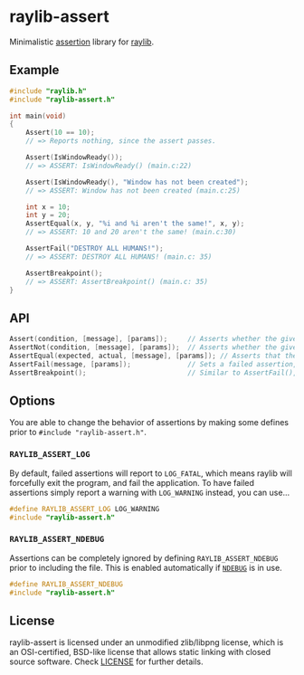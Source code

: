 # raylib-assert

Minimalistic [assertion](https://en.wikipedia.org/wiki/Assertion_(software_development)) library for [raylib](https://www.raylib.com).

## Example

``` c
#include "raylib.h"
#include "raylib-assert.h"

int main(void)
{
    Assert(10 == 10);
    // => Reports nothing, since the assert passes.

    Assert(IsWindowReady());
    // => ASSERT: IsWindowReady() (main.c:22)

    Assert(IsWindowReady(), "Window has not been created");
    // => ASSERT: Window has not been created (main.c:25)

    int x = 10;
    int y = 20;
    AssertEqual(x, y, "%i and %i aren't the same!", x, y);
    // => ASSERT: 10 and 20 aren't the same! (main.c:30)

    AssertFail("DESTROY ALL HUMANS!");
    // => ASSERT: DESTROY ALL HUMANS! (main.c: 35)

    AssertBreakpoint();
    // => ASSERT: AssertBreakpoint() (main.c: 35)
}
```

## API

``` c
Assert(condition, [message], [params]);     // Asserts whether the given condition is true, with the given message parameters.
AssertNot(condition, [message], [params]);  // Asserts whether the given condition is false.
AssertEqual(expected, actual, [message], [params]); // Asserts that the expected parameter is the same as the actual parameter.
AssertFail(message, [params]);              // Sets a failed assertion, with the given message.
AssertBreakpoint();                         // Similar to AssertFail(), without a message.
```

## Options

You are able to change the behavior of assertions by making some defines prior to `#include "raylib-assert.h"`.

### `RAYLIB_ASSERT_LOG`

By default, failed assertions will report to `LOG_FATAL`, which means raylib will forcefully exit the program, and fail the application. To have failed assertions simply report a warning with `LOG_WARNING` instead, you can use...

``` c
#define RAYLIB_ASSERT_LOG LOG_WARNING
#include "raylib-assert.h"
```

### `RAYLIB_ASSERT_NDEBUG`

Assertions can be completely ignored by defining `RAYLIB_ASSERT_NDEBUG` prior to including the file. This is enabled automatically if [`NDEBUG`](https://www.oreilly.com/library/view/c-in-a/059600298X/re171.html) is in use.

``` c
#define RAYLIB_ASSERT_NDEBUG
#include "raylib-assert.h"
```

## License

raylib-assert is licensed under an unmodified zlib/libpng license, which is an OSI-certified, BSD-like license that allows static linking with closed source software. Check [LICENSE](LICENSE) for further details.
